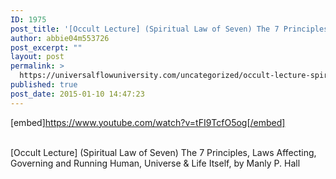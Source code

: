 ```yaml
---
ID: 1975
post_title: '[Occult Lecture] (Spiritual Law of Seven) The 7 Principles Governing Human, Universe &#038; Life Itself'
author: abbie04m553726
post_excerpt: ""
layout: post
permalink: >
  https://universalflowuniversity.com/uncategorized/occult-lecture-spiritual-law-of-seven-the-7-principles-governing-human-universe-life-itself/
published: true
post_date: 2015-01-10 14:47:23
---
```

[embed]https://www.youtube.com/watch?v=tFI9TcfO5og[/embed]</br></br>
<p>[Occult Lecture] (Spiritual Law of Seven) The 7 Principles, Laws Affecting, Governing and Running Human, Universe & Life Itself, by Manly P. Hall</p>